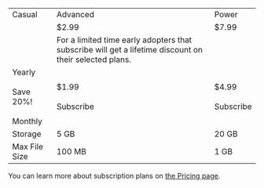 |   |   |   |
|---|---|---|
|Casual|Advanced|Power|
||$2.99|$7.99|$14.99|
||For a limited time early adopters that subscribe will get a lifetime discount on their selected plans.|   |   |
|Yearly<br><br>Save 20%!<br><br>Monthly|$1.99<br><br>Subscribe|$4.99<br><br>Subscribe|$9.99<br><br>Subscribe|
|Storage|5 GB|20 GB|100 GB|
|Max File Size|100 MB|1 GB|4 GB|

You can learn more about subscription plans on [the Pricing page](https://www.bookfusion.com/reading/pricing).